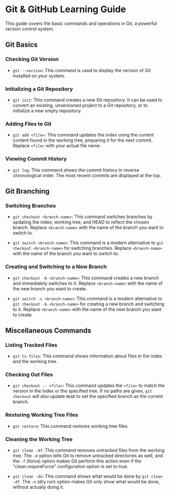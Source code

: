 # Git & GitHub Learning Guide

This guide covers the basic commands and operations in Git, a powerful version control system.

## Git Basics

### Checking Git Version

- `git --version`: This command is used to display the version of Git installed on your system.

### Initializing a Git Repository

- `git init`: This command creates a new Git repository. It can be used to convert an existing, unversioned project to a Git repository, or to initialize a new empty repository.

### Adding Files to Git

- `git add <file>`: This command updates the index using the current content found in the working tree, preparing it for the next commit. Replace `<file>` with your actual file name.

### Viewing Commit History

- `git log`: This command shows the commit history in reverse chronological order. The most recent commits are displayed at the top.

## Git Branching

### Switching Branches

- `git checkout <branch-name>`: This command switches branches by updating the index, working tree, and HEAD to reflect the chosen branch. Replace `<branch-name>` with the name of the branch you want to switch to.

- `git switch <branch-name>`: This command is a modern alternative to `git checkout <branch-name>` for switching branches. Replace `<branch-name>` with the name of the branch you want to switch to.

### Creating and Switching to a New Branch

- `git checkout -b <branch-name>`: This command creates a new branch and immediately switches to it. Replace `<branch-name>` with the name of the new branch you want to create.

- `git switch -c <branch-name>`: This command is a modern alternative to `git checkout -b <branch-name>` for creating a new branch and switching to it. Replace `<branch-name>` with the name of the new branch you want to create.

## Miscellaneous Commands

### Listing Tracked Files

- `git ls-files`: This command shows information about files in the index and the working tree.

### Checking Out Files

- `git checkout -- <file>`: This command updates the `<file>` to match the version in the index or the specified tree. If no paths are given, `git checkout` will also update `HEAD` to set the specified branch as the current branch.

### Restoring Working Tree Files

- `git restore`: This command restores working tree files.

### Cleaning the Working Tree

- `git clean -df`: This command removes untracked files from the working tree. The `-d` option tells Git to remove untracked directories as well, and the `-f` (force) option makes Git perform this action even if the "clean.requireForce" configuration option is set to true.

- `git clean -dn`: This command shows what would be done by `git clean -df`. The `-n` (dry run) option makes Git only show what would be done, without actually doing it.

